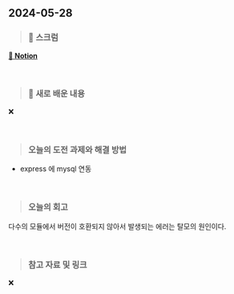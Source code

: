 ## 2024-05-28

> ### 📑 스크럼


[__🔗 Notion__](https://www.notion.so/goorm/5b71bfbbde28428888b0d1df0ced62f5?v=c2b924272fff484abe8a28232a3d0c0c&pvs=4)


<br>

> ### 🤔 새로 배운 내용

❌

<br>

> ### 오늘의 도전 과제와 해결 방법

- express 에 mysql 연동
    
<br>

> ### 오늘의 회고

다수의 모듈에서 버전이 호환되지 않아서 발생되는 에러는 
탈모의 원인이다.

<br>

> ### 참고 자료 및 링크

❌
